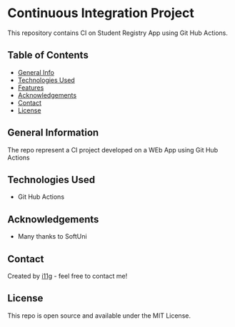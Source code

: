 # Continuous Integration Project  
This repository contains CI on Student Registry App using Git Hub Actions.


## Table of Contents
* [General Info](#general-information)
* [Technologies Used](#technologies-used)
* [Features](#features)
* [Acknowledgements](#acknowledgements)
* [Contact](#contact)
* [License](#license) 

## General Information
The repo represent a CI project developed on a WEb App using Git Hub Actions    

## Technologies Used
- Git Hub Actions

## Acknowledgements
- Many thanks to SoftUni

## Contact
Created by [i11g](http://i11g.github.io) - feel free to contact me!

## License 
This repo is open source and available under the MIT License. 

